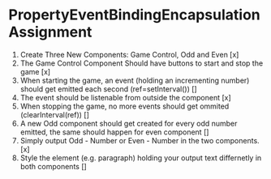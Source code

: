 # PropertyEventBindingEncapsulationAssignment

1. Create Three New Components: Game Control, Odd and Even [x]
2. The Game Control Component Should have buttons to start and stop the game [x]
3. When starting the game, an event (holding an incrementing number) should get emitted each second (ref=setInterval()) []
4. The event should be listenable from outside the component [x]
5. When stopping the game, no more events should get ommited (clearInterval(ref)) []
6. A new Odd component should get created for every odd number emitted, the same should happen for even component []
7. Simply output Odd - Number or Even - Number in the two components. [x]
8. Style the element (e.g. paragraph) holding your output text differnetly in both components []
